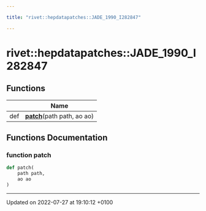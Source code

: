 ```yaml
---

title: "rivet::hepdatapatches::JADE_1990_I282847"

---
```


# rivet::hepdatapatches::JADE_1990_I282847



## Functions

|                | Name           |
| -------------- | -------------- |
| def | **[patch](http://example.org/namespaces/namespacerivet_1_1hepdatapatches_1_1jade__1990__i282847/#function-patch)**(path path, ao ao) |


## Functions Documentation

### function patch

```python
def patch(
    path path,
    ao ao
)
```






-------------------------------

Updated on 2022-07-27 at 19:10:12 +0100